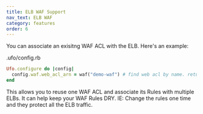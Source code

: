 ```yaml
---
title: ELB WAF Support
nav_text: ELB WAF
category: features
order: 6
---
```


You can associate an exisitng WAF ACL with the ELB. Here's an example:

.ufo/config.rb

```ruby
Ufo.configure do |config|
  config.waf.web_acl_arn = waf("demo-waf") # find web acl by name. returns ARN
end
```

This allows you to reuse one WAF ACL and associate its Rules with multiple ELBs. It can help keep your WAF Rules DRY. IE: Change the rules one time and they protect all the ELB traffic.
